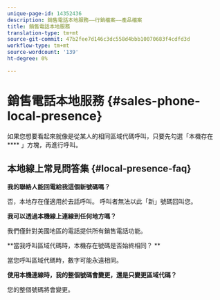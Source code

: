 ```yaml
---
unique-page-id: 14352436
description: 銷售電話本地服務——行銷檔案——產品檔案
title: 銷售電話本地服務
translation-type: tm+mt
source-git-commit: 47b2fee7d146c3dc558d4bbb10070683f4cdfd3d
workflow-type: tm+mt
source-wordcount: '139'
ht-degree: 0%

---
```



# 銷售電話本地服務 {#sales-phone-local-presence}

如果您想要看起來就像是從某人的相同區域代碼呼叫，只要先勾選「本機存在 **** 」方塊，再進行呼叫。

## 本地線上常見問答集 {#local-presence-faq}

**我的聯絡人能回電給我這個新號碼嗎？**

否，本地存在僅適用於去話呼叫。 呼叫者無法以此「新」號碼回叫您。

**我可以透過本機線上連線到任何地方嗎？**

我們僅針對美國地區的電話提供所有銷售電話功能。

**當我呼叫區域代碼時，本機存在號碼是否始終相同？ **

當您呼叫區域代碼時，數字可能永遠相同。

**使用本機連線時，我的整個號碼會變更，還是只變更區域代碼？**

您的整個號碼將會變更。
